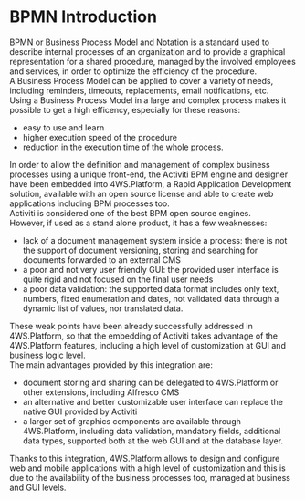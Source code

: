 # BPMN Introduction

BPMN or Business Process Model and Notation is a standard used to describe internal processes of an organization and to provide a graphical representation for a shared procedure, managed by the involved employees and services, in order to optimize the efficiency of the procedure.  
A Business Process Model can be applied to cover a variety of needs, including reminders, timeouts, replacements, email notifications, etc.  
Using a Business Process Model in a large and complex process makes it possible to get a high efficency, especially for these reasons:

* easy to use and learn
* higher execution speed of the procedure
* reduction in the execution time of the whole process.

In order to allow the definition and management of complex business processes using a unique front-end, the Activiti BPM engine and designer have been embedded into 4WS.Platform, a Rapid Application Development solution, available with an open source license and able to create web applications including BPM processes too.  
Activiti is considered one of the best BPM open source engines.  
However, if used as a stand alone product, it has a few weaknesses:

* lack of a document management system inside a process: there is not the support of document versioning, storing and searching for documents forwarded to an external CMS
* a poor and not very user friendly GUI: the provided user interface is quite rigid and not focused on the final user needs
* a poor data validation: the supported data format includes only text, numbers, fixed enumeration and dates, not validated data through a dynamic list of values, nor translated data.

These weak points have been already successfully addressed in 4WS.Platform, so that the embedding of Activiti takes advantage of the 4WS.Platform features, including a high level of customization at GUI and business logic level.  
The main advantages provided by this integration are:

* document storing and sharing can be delegated to 4WS.Platform or other extensions, including Alfresco CMS
* an alternative and better customizable user interface can replace the native GUI provided by Activiti
* a larger set of graphics components are available through 4WS.Platform, including data validation, mandatory fields, additional data types, supported both at the web GUI and at the database layer.

Thanks to this integration, 4WS.Platform allows to design and configure web and mobile applications with a high level of customization and this is due to the availability of the business processes too, managed at business and GUI levels.

